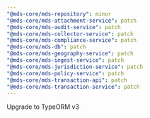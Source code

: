 ```yaml
---
"@mds-core/mds-repository": minor
"@mds-core/mds-attachment-service": patch
"@mds-core/mds-audit-service": patch
"@mds-core/mds-collector-service": patch
"@mds-core/mds-compliance-service": patch
"@mds-core/mds-db": patch
"@mds-core/mds-geography-service": patch
"@mds-core/mds-ingest-service": patch
"@mds-core/mds-jurisdiction-service": patch
"@mds-core/mds-policy-service": patch
"@mds-core/mds-transaction-api": patch
"@mds-core/mds-transaction-service": patch
---
```


Upgrade to TypeORM v3
